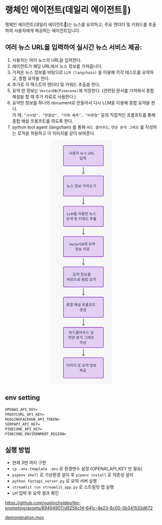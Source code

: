 # 랭체인 에이전트(데일리 에이전트🧐)
랭체인 에이전트(데일리 에이전트🧐)는 뉴스를 요약하고, 주요 엔터티 및 키워드를 추출하여 사용자에게 제공하는 에이전트입니다.


## 여러 뉴스 URL을 입력하여 실시간 뉴스 서비스 제공:

1. 사용자는 여러 뉴스의 URL을 입력한다. <br/>
2. 에이전트가 해당 URL에서 뉴스 정보를 가져옵니다. <br/>
3. 가져온 뉴스 정보를 바탕으로 `LLM (langchain)` 을 이용해 각각 테스트를 요약하고, 종합 요약을 한다.
4. 추가로 각 텍스트의 엔터티 및 키워드 추출을 한다. <br/>
5. 요약 한 정보는 `VectorDB(Pinecone)`에 저장한다. (관련된 문서를 가져와서 종합 해설을 할 때 추가 자료로 사용한다.) <br/>
6. 요약한 정보를 하나의 document로 만들어서 다시 LLM을 이용해 종합 요약을 한다. <br/> 이 때, `"시사점", "연결성", "미래 예측", "비판점"` 등의 직접적인 프롬프트를 통해 종합 해설 프롬프트를 하도록 한다.<br/>
7. python tool agent (langchain) 를 통해 `워드 클라우드`, `연관 분석 그래프` 를 작성하는 로직을 적용하고 이 이미지를 같이 보여준다. <br/>




<p align="center">
  <img src="./utils/img/archi.png" alt="archi" width="200", height="800"/>
</p>



## env setting

```
OPENAI_API_KEY=
PROXYCURL_API_KEY=
HUGGINGFACEHUB_API_TOKEN=
SERPAPI_API_KEY=
PINECONE_API_KEY=
PINECONE_ENVIRONMENT_REGION=
```



## 실행 방법

- 현재 3번 까지 구현
- `cp .env.template .env` 로 환경변수 설정 (OPENAI_API_KEY 만 필요)
- `pipenv shell` 로 가상환경 설치 후 `pipenv install` 로 의존성 설치
- `python fastapi_server.py` 로 요약 서버 실행
- `streamlit run streamlit_app.py` 로 스트림릿 앱 실행
- url 입력 후 요약 결과 확인



https://github.com/yunjinchoidev/llm-prompting/assets/89494907/d9256c14-641c-4e23-8c00-0b341533d672



[demonstration.mov](utils%2Fvideo%2Fdemonstration.mov)
